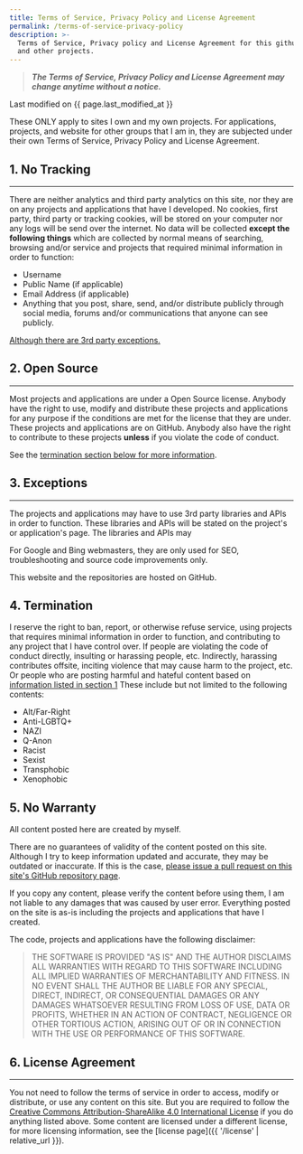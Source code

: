 ```yaml
---
title: Terms of Service, Privacy Policy and License Agreement
permalink: /terms-of-service-privacy-policy
description: >-
  Terms of Service, Privacy policy and License Agreement for this github.io site
  and other projects.
---
```


> **_The Terms of Service, Privacy Policy and License Agreement may change
> anytime without a notice._**

Last modified on {{ page.last_modified_at }}

These ONLY apply to sites I own and my own projects. For applications, projects,
and website for other groups that I am in, they are subjected under their own
Terms of Service, Privacy Policy and License Agreement.

## 1. No Tracking

---

There are neither analytics and third party analytics on this site, nor they are
on any projects and applications that have I developed. No cookies, first party,
third party or tracking cookies, will be stored on your computer nor any logs
will be send over the internet. No data will be collected **except the following
things** which are collected by normal means of searching, browsing and/or
service and projects that required minimal information in order to function:

- Username
- Public Name (if applicable)
- Email Address (if applicable)
- Anything that you post, share, send, and/or distribute publicly through
  social media, forums and/or communications that anyone can see publicly.

[Although there are 3rd party exceptions.](#3-exceptions)

## 2. Open Source

---

Most projects and applications are under a Open Source license. Anybody have the
right to use, modify and distribute these projects and applications for any
purpose if the conditions are met for the license that they are under. These
projects and applications are on GitHub. Anybody also have the right to
contribute to these projects **unless** if you violate the code of conduct.

See the [termination section below for more information](#6-termination).

## 3. Exceptions

---

The projects and applications may have to use 3rd party libraries and APIs in
order to function. These libraries and APIs will be stated on the project's or
application's page. The libraries and APIs may

For Google and Bing webmasters, they are only used for SEO, troubleshooting
and source code improvements only.

This website and the repositories are hosted on GitHub.

## 4. Termination

I reserve the right to ban, report, or otherwise refuse service, using projects
that requires minimal information in order to function, and contributing to any
project that I have control over. If people are violating the code of conduct
directly, insulting or harassing people, etc. Indirectly, harassing contributes
offsite, inciting violence that may cause harm to the project, etc. Or people
who are posting harmful and hateful content based on
[information listed in section 1](#1-no-tracking) These include but not limited
to the following contents:

- Alt/Far-Right
- Anti-LGBTQ+
- NAZI
- Q-Anon
- Racist
- Sexist
- Transphobic
- Xenophobic

## 5. No Warranty

All content posted here are created by myself.

There are no guarantees of validity of the content posted on this site. Although
I try to keep information updated and accurate, they may be outdated or
inaccurate. If this is the case, [please issue a pull request on this site's
GitHub repository page][1].

If you copy any content, please verify the content before using them, I am not
liable to any damages that was caused by user error. Everything posted on the
site is as-is including the projects and applications that have I created.

The code, projects and applications have the following disclaimer:

> THE SOFTWARE IS PROVIDED "AS IS" AND THE AUTHOR DISCLAIMS ALL WARRANTIES WITH
> REGARD TO THIS SOFTWARE INCLUDING ALL IMPLIED WARRANTIES OF MERCHANTABILITY
> AND FITNESS. IN NO EVENT SHALL THE AUTHOR BE LIABLE FOR ANY SPECIAL, DIRECT,
> INDIRECT, OR CONSEQUENTIAL DAMAGES OR ANY DAMAGES WHATSOEVER RESULTING FROM
> LOSS OF USE, DATA OR PROFITS, WHETHER IN AN ACTION OF CONTRACT, NEGLIGENCE OR
> OTHER TORTIOUS ACTION, ARISING OUT OF OR IN CONNECTION WITH THE USE OR
> PERFORMANCE OF THIS SOFTWARE.

## 6. License Agreement

---

You not need to follow the terms of service in order to access, modify or
distribute, or use any content on this site. But you are required to follow the
[Creative Commons Attribution-ShareAlike 4.0 International License][2] if you
do anything listed above. Some content are licensed under a different license,
for more licensing information, see the
[license page]({{ '/license' | relative_url }}).

[1]: https://github.com/TwoPizza9621536/twopizza9621536.github.io/issues
[2]: https://creativecommons.org/licenses/by-sa/4.0/
